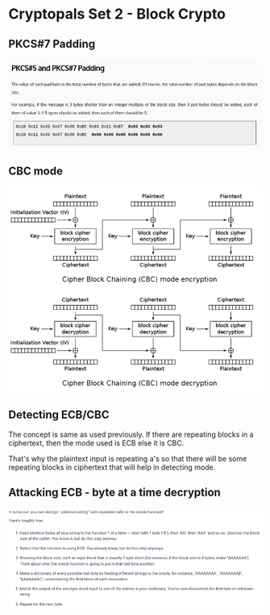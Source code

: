 # Cryptopals Set 2 - Block Crypto

## PKCS#7 Padding 
![PKCS#7](files/images/padding.png)

## CBC mode 
![CBC encryption](files/images/cbc-encrypt.png)
![CBC decryption](files/images/cbc-decrypt.png)

## Detecting ECB/CBC
The concept is same as used previously. If there are repeating blocks in a ciphertext, then the mode used is ECB else it is CBC. 

That's why the plaintext input is repeating a's so that there will be some repeating blocks in ciphertext that will help in detecting mode.

## Attacking ECB - byte at a time decryption
![Attacking ECB](files/images/ecb-simple-attack.png)